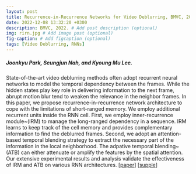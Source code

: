 ```yaml
---
layout: post
title: Recurrence-in-Recurrence Networks for Video Deblurring, BMVC, 2022.
date: 2022-12-08 13:32:20 +0300
description: BMVC, 2022. # Add post description (optional)
img: rirn.jpg # Add image post (optional)
fig-caption: # Add figcaption (optional)
tags: [Video Deblurring, RNNs]
---
```

##### Joonkyu Park, Seungjun Nah, and Kyoung Mu Lee.

State-of-the-art video deblurring methods often adopt recurrent neural networks to model the temporal dependency between the frames.
While the hidden states play key role in delivering information to the next frame, abrupt motion blur tend to weaken the relevance in the neighbor frames.
In this paper, we propose recurrence-in-recurrence network architecture to cope with the limitations of short-ranged memory. We employ additional recurrent units inside the RNN cell. First, we employ inner-recurrence module~(IRM) to manage the long-ranged dependency in a sequence. IRM learns to keep track of the cell memory and provides complementary information to find the deblurred frames. Second, we adopt an attention-based temporal blending strategy to extract the necessary part of the information in the local neighborhood. The adpative temporal blending~(ATB) can either attenuate or amplify the features by the spatial attention. Our extensive experimental results and analysis validate the effectiveness of IRM and ATB on various RNN architectures. [[paper](https://www.bmvc2021-virtualconference.com/assets/papers/0149.pdf)] [[supple](https://www.bmvc2021-virtualconference.com/assets/supp/0149_supp.zip)]


